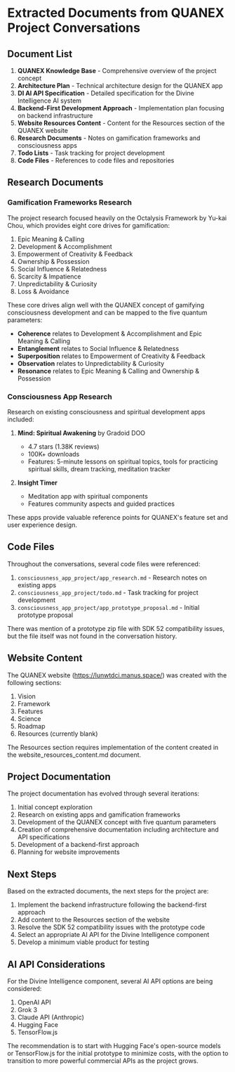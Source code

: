 # Extracted Documents from QUANEX Project Conversations

## Document List

1. **QUANEX Knowledge Base** - Comprehensive overview of the project concept
2. **Architecture Plan** - Technical architecture design for the QUANEX app
3. **DI AI API Specification** - Detailed specification for the Divine Intelligence AI system
4. **Backend-First Development Approach** - Implementation plan focusing on backend infrastructure
5. **Website Resources Content** - Content for the Resources section of the QUANEX website
6. **Research Documents** - Notes on gamification frameworks and consciousness apps
7. **Todo Lists** - Task tracking for project development
8. **Code Files** - References to code files and repositories

## Research Documents

### Gamification Frameworks Research

The project research focused heavily on the Octalysis Framework by Yu-kai Chou, which provides eight core drives for gamification:

1. Epic Meaning & Calling
2. Development & Accomplishment
3. Empowerment of Creativity & Feedback
4. Ownership & Possession
5. Social Influence & Relatedness
6. Scarcity & Impatience
7. Unpredictability & Curiosity
8. Loss & Avoidance

These core drives align well with the QUANEX concept of gamifying consciousness development and can be mapped to the five quantum parameters:

- **Coherence** relates to Development & Accomplishment and Epic Meaning & Calling
- **Entanglement** relates to Social Influence & Relatedness
- **Superposition** relates to Empowerment of Creativity & Feedback
- **Observation** relates to Unpredictability & Curiosity
- **Resonance** relates to Epic Meaning & Calling and Ownership & Possession

### Consciousness App Research

Research on existing consciousness and spiritual development apps included:

1. **Mind: Spiritual Awakening** by Gradoid DOO
   - 4.7 stars (1.38K reviews)
   - 100K+ downloads
   - Features: 5-minute lessons on spiritual topics, tools for practicing spiritual skills, dream tracking, meditation tracker

2. **Insight Timer**
   - Meditation app with spiritual components
   - Features community aspects and guided practices

These apps provide valuable reference points for QUANEX's feature set and user experience design.

## Code Files

Throughout the conversations, several code files were referenced:

1. `consciousness_app_project/app_research.md` - Research notes on existing apps
2. `consciousness_app_project/todo.md` - Task tracking for project development
3. `consciousness_app_project/app_prototype_proposal.md` - Initial prototype proposal

There was mention of a prototype zip file with SDK 52 compatibility issues, but the file itself was not found in the conversation history.

## Website Content

The QUANEX website (https://lunwtdci.manus.space/) was created with the following sections:

1. Vision
2. Framework
3. Features
4. Science
5. Roadmap
6. Resources (currently blank)

The Resources section requires implementation of the content created in the website_resources_content.md document.

## Project Documentation

The project documentation has evolved through several iterations:

1. Initial concept exploration
2. Research on existing apps and gamification frameworks
3. Development of the QUANEX concept with five quantum parameters
4. Creation of comprehensive documentation including architecture and API specifications
5. Development of a backend-first approach
6. Planning for website improvements

## Next Steps

Based on the extracted documents, the next steps for the project are:

1. Implement the backend infrastructure following the backend-first approach
2. Add content to the Resources section of the website
3. Resolve the SDK 52 compatibility issues with the prototype code
4. Select an appropriate AI API for the Divine Intelligence component
5. Develop a minimum viable product for testing

## AI API Considerations

For the Divine Intelligence component, several AI API options are being considered:

1. OpenAI API
2. Grok 3
3. Claude API (Anthropic)
4. Hugging Face
5. TensorFlow.js

The recommendation is to start with Hugging Face's open-source models or TensorFlow.js for the initial prototype to minimize costs, with the option to transition to more powerful commercial APIs as the project grows.
